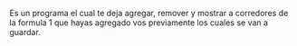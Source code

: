 Es un programa el cual te deja agregar, remover y mostrar a corredores de la formula 1 que hayas agregado vos previamente los cuales se van a guardar.